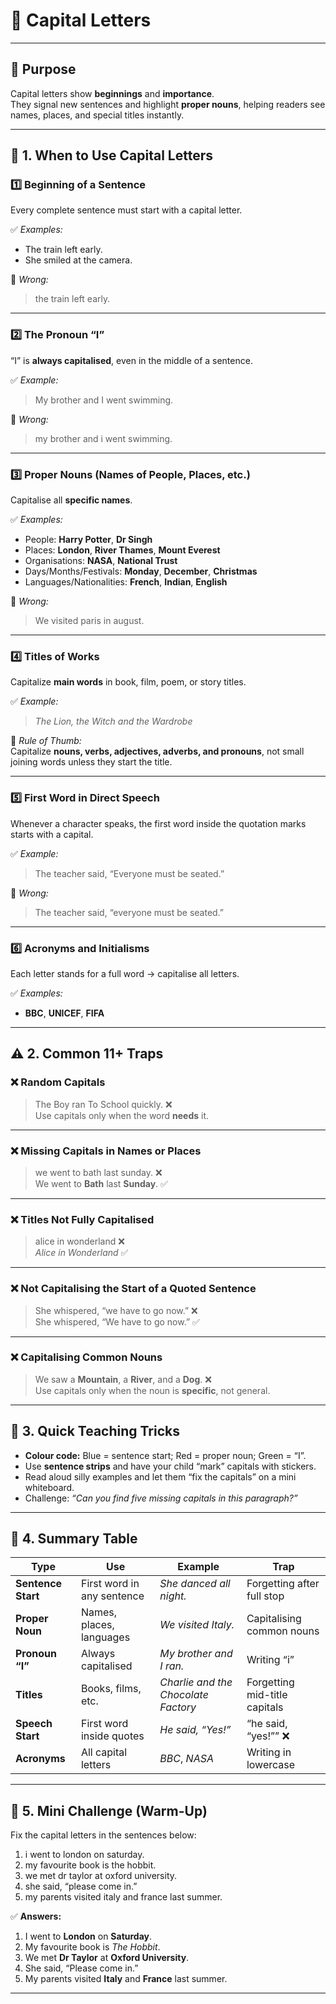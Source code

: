 # 🧱 Capital Letters

---

## 🎯 Purpose
Capital letters show **beginnings** and **importance**.  
They signal new sentences and highlight **proper nouns**, helping readers see names, places, and special titles instantly.

---

## 🧩 1. When to Use Capital Letters

### **1️⃣ Beginning of a Sentence**
Every complete sentence must start with a capital letter.

✅ *Examples:*  
- The train left early.  
- She smiled at the camera.  

🚫 *Wrong:*  
> the train left early.

---

### **2️⃣ The Pronoun “I”**
“I” is **always capitalised**, even in the middle of a sentence.

✅ *Example:*  
> My brother and I went swimming.  

🚫 *Wrong:*  
> my brother and i went swimming.

---

### **3️⃣ Proper Nouns (Names of People, Places, etc.)**
Capitalise all **specific names**.

✅ *Examples:*  
- People: **Harry Potter**, **Dr Singh**  
- Places: **London**, **River Thames**, **Mount Everest**  
- Organisations: **NASA**, **National Trust**  
- Days/Months/Festivals: **Monday**, **December**, **Christmas**  
- Languages/Nationalities: **French**, **Indian**, **English**

🚫 *Wrong:*  
> We visited paris in august.

---

### **4️⃣ Titles of Works**
Capitalize **main words** in book, film, poem, or story titles.

✅ *Example:*  
> *The Lion, the Witch and the Wardrobe*

🧠 *Rule of Thumb:*  
Capitalize **nouns, verbs, adjectives, adverbs, and pronouns**, not small joining words unless they start the title.

---

### **5️⃣ First Word in Direct Speech**
Whenever a character speaks, the first word inside the quotation marks starts with a capital.

✅ *Example:*  
> The teacher said, “Everyone must be seated.”  

🚫 *Wrong:*  
> The teacher said, “everyone must be seated.”

---

### **6️⃣ Acronyms and Initialisms**
Each letter stands for a full word → capitalise all letters.

✅ *Examples:*  
- **BBC**, **UNICEF**, **FIFA**

---

## ⚠️ 2. Common 11+ Traps

### ❌ **Random Capitals**
> The Boy ran To School quickly. ❌  
Use capitals only when the word **needs** it.

---

### ❌ **Missing Capitals in Names or Places**
> we went to bath last sunday. ❌  
> We went to **Bath** last **Sunday**. ✅

---

### ❌ **Titles Not Fully Capitalised**
> alice in wonderland ❌  
> *Alice in Wonderland* ✅

---

### ❌ **Not Capitalising the Start of a Quoted Sentence**
> She whispered, “we have to go now.” ❌  
> She whispered, “We have to go now.” ✅

---

### ❌ **Capitalising Common Nouns**
> We saw a **Mountain**, a **River**, and a **Dog**. ❌  
Use capitals only when the noun is **specific**, not general.

---

## 🧠 3. Quick Teaching Tricks

- **Colour code:** Blue = sentence start; Red = proper noun; Green = “I”.  
- Use **sentence strips** and have your child “mark” capitals with stickers.  
- Read aloud silly examples and let them “fix the capitals” on a mini whiteboard.  
- Challenge: *“Can you find five missing capitals in this paragraph?”*

---

## 🏁 4. Summary Table

| Type | Use | Example | Trap |
|------|-----|----------|------|
| **Sentence Start** | First word in any sentence | *She danced all night.* | Forgetting after full stop |
| **Proper Noun** | Names, places, languages | *We visited Italy.* | Capitalising common nouns |
| **Pronoun “I”** | Always capitalised | *My brother and I ran.* | Writing “i” |
| **Titles** | Books, films, etc. | *Charlie and the Chocolate Factory* | Forgetting mid-title capitals |
| **Speech Start** | First word inside quotes | *He said, “Yes!”* | “he said, “yes!”” ❌ |
| **Acronyms** | All capital letters | *BBC*, *NASA* | Writing in lowercase |

---

## 🧩 5. Mini Challenge (Warm-Up)

Fix the capital letters in the sentences below:

1. i went to london on saturday.  
2. my favourite book is the hobbit.  
3. we met dr taylor at oxford university.  
4. she said, “please come in.”  
5. my parents visited italy and france last summer.

✅ **Answers:**
1. I went to **London** on **Saturday**.  
2. My favourite book is *The Hobbit*.  
3. We met **Dr Taylor** at **Oxford University**.  
4. She said, “Please come in.”  
5. My parents visited **Italy** and **France** last summer.

---

